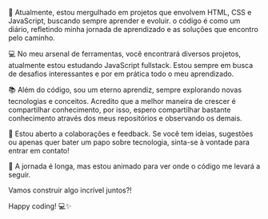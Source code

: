 🚀 Atualmente, estou mergulhado em projetos que envolvem HTML, CSS e JavaScript, buscando sempre aprender e evoluir. 
o código é como um diário, refletindo minha jornada de aprendizado e as soluções que encontro pelo caminho.

💻 No meu arsenal de ferramentas, você encontrará diversos projetos, atualmente estou estudando JavaScript fullstack. 
Estou sempre em busca de desafios interessantes e por em prática todo o meu aprendizado.

📚 Além do código, sou um eterno aprendiz, sempre explorando novas tecnologias e conceitos. Acredito que a melhor maneira de crescer é compartilhar conhecimento, por isso, espero
compartilhar bastante conhecimento através dos meus repositórios e observando os demais.

🤝 Estou aberto a colaborações e feedback. Se você tem ideias, sugestões ou apenas quer bater um papo sobre tecnologia, sinta-se à vontade para entrar em contato!

🌱 A jornada é longa, mas estou animado para ver onde o código me levará a seguir. 

Vamos construir algo incrível juntos?!

Happy coding! 💻✨

